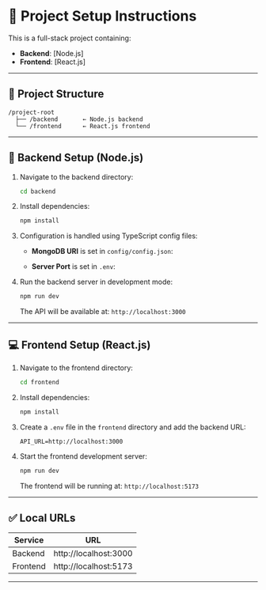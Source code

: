 # 🧪 Project Setup Instructions

This is a full-stack project containing:

- **Backend**: [Node.js]
- **Frontend**: [React.js]

---

## 📁 Project Structure

```
/project-root
  ├── /backend       ← Node.js backend
  └── /frontend      ← React.js frontend
```

---

## 🔧 Backend Setup (Node.js)

1. Navigate to the backend directory:

   ```bash
   cd backend
   ```

2. Install dependencies:

   ```bash
   npm install
   ```

3. Configuration is handled using TypeScript config files:

   - **MongoDB URI** is set in `config/config.json`:

   - **Server Port** is set in `.env`:

4. Run the backend server in development mode:

   ```bash
   npm run dev
   ```

   The API will be available at: `http://localhost:3000`

---

## 💻 Frontend Setup (React.js)

1. Navigate to the frontend directory:

   ```bash
   cd frontend
   ```

2. Install dependencies:

   ```bash
   npm install
   ```

3. Create a `.env` file in the `frontend` directory and add the backend URL:

   ```env
   API_URL=http://localhost:3000
   ```

4. Start the frontend development server:

   ```bash
   npm run dev
   ```

   The frontend will be running at: `http://localhost:5173`

---

## ✅ Local URLs

| Service  | URL                   |
| -------- | --------------------- |
| Backend  | http://localhost:3000 |
| Frontend | http://localhost:5173 |

---

